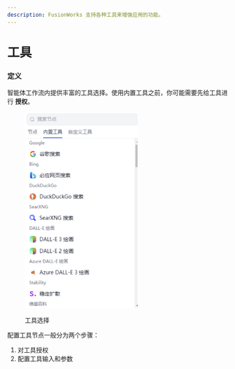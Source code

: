 ```yaml
---
description: FusionWorks 支持各种工具来增强应用的功能。
---
```


# 工具

### 定义

智能体工作流内提供丰富的工具选择。使用内置工具之前，你可能需要先给工具进行 **授权**。

<figure><img src="../../../.gitbook/assets/image (231).png" alt="" width="258"><figcaption><p>工具选择</p></figcaption></figure>

<!-- <figure><img src="../../../.gitbook/assets/image (232).png" alt=""><figcaption><p>配置 Google 搜索工具检索外部知识</p></figcaption></figure> -->

配置工具节点一般分为两个步骤：

1. 对工具授权
2. 配置工具输入和参数

<!-- 如何配置工具请参考[工具配置说明](https://docs.FusionWorks.ai/v/zh-hans/guides/tools)。 -->
